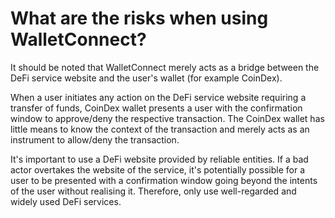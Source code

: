 # What are the risks when using WalletConnect?

It should be noted that WalletConnect merely acts as a bridge between the DeFi service website and the user's wallet (for example CoinDex).

When a user initiates any action on the DeFi service website requiring a transfer of funds, CoinDex wallet presents a user with the confirmation window to approve/deny the respective transaction. The CoinDex wallet has little means to know the context of the transaction and merely acts as an instrument to allow/deny the transaction.

It's important to use a DeFi website provided by reliable entities. If a bad actor overtakes the website of the service, it's potentially possible for a user to be presented with a confirmation window going beyond the intents of the user without realising it. Therefore, only use well-regarded and widely used DeFi services.
